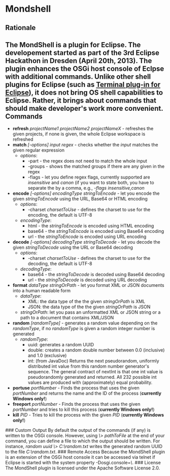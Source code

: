 Mondshell
=
Rationale
-
The MondShell is a plugin for Eclipse. The developement started as part of the 3rd Eclipse Hackathon in Dresden (April 20th, 2013). The plugin enhances the OSGi host console of Eclpse with additional commands. Unlike other shell plugins for Eclipse (such as <a href="https://code.google.com/p/elt/">Terminal plug-in for Eclipse</a>), it does not bring OS shell capabilities to Eclipse. Rather, it brings about commands that should make developer's work more convenient.
Commands
-
<ul>
<li><b>refresh</b> <i>projectName1</i> <i>projectName2</i> <i>projectNameX</i> - refreshes the given projects, if none is given, the whole Eclipse workspace is refreshed</li>
<li><b>match</b> <i>[-options]</i> <i>input</i> <i>regex</i> - checks whether the <i>input</i> matches the given regular expression
<ul><li><i>options</i>:<ul><li>-part - the regex does not need to match the whole input</li><li>-groups - shows the matched groups if there are any given in the regex</li><li>-flags - let you define regex flags, currently supported are <i>insensitive</i> and <i>canon</i> (if you want to state both, you have to separate the by a comma, e.g., <i>-flags insensitive,canon</i></li></ul></li></ul></li>
<li><b>encode</b> <i>[-options]</i> <i>encodingType</i> <i>stringToEncode</i> - let you encode the given <i>stringToEncode</i> using the URL, Base64 or HTML encoding<ul><li><i>options</i>:<ul><li>-charset <i>charsetToUse</i> - defines the charset to use for the encoding, the default is UTF-8</li></ul></li><li><i>encodingType</i>:<ul><li>html - the <i>stringToEncode</i> is encoded using HTML encoding</li><li>base64 - the <i>stringToEncode</i> is encoded using Base64 encoding</li><li>url - the <i>stringToEncode</i> is encoded using URL encoding</li></ul></li></ul></li>
<li><b>decode</b> <i>[-options]</i> <i>decodingType</i> <i>stringToDecode</i> - let you decode the given <i>stringToDecode</i> using the URL or Base64 decoding<ul><li><i>options</i>:<ul><li>-charset <i>charsetToUse</i> - defines the charset to use for the decoding, the default is UTF-8</li></ul></li><li><i>decodingType</i>:<ul><li>base64 - the <i>stringToDecode</i> is decoded using Base64 decoding</li><li>url - the <i>stringToDecode</i> is decoded using URL decoding</li></ul></li></ul></li>
<li><b>format</b> <i>dataType</i> <i>stringOrPath</i> - let you format XML or JSON documents into a human readable form<ul><li><i>dataType</i>:<ul><li>XML: the data type of the the given <i>stringOrPath</i> is XML</li><li>JSON: the data type of the the given <i>stringOrPath</i> is JSON</li></ul></li><li><i>stringOrPath</i>: let you pass an unformatted XML or JSON string or a path to a document that contains XML/JSON</li></ul></li>
<li><b>random</b> <i>[randomType]</i> - generates a random value depending on the <i>randomType</i>, if no <i>randomType</i> is given a random integer number is generated<ul><li><i>randomType</i>:<ul><li>uuid: generates a random UUID</li><li>double: creates a random double number between 0.0 (inclusive) and 1.0 (exclusive)</li><li>int: (from JavaDoc) Returns the next pseudorandom, uniformly distributed int value from this random number generator's sequence. The general contract of nextInt is that one int value is pseudorandomly generated and returned. All 232 possible int values are produced with (approximately) equal probability.</li></ul></li></ul></li>
<li><b>portuse</b> <i>portNumber</i> - Finds the process that uses the given <i>portNumber</i> and returns the name and the ID of the process (<b>currently Windows only!</b>)</li>
<li><b>freeport</b> <i>portNumber</i> - Finds the process that uses the given <i>portNumber</i> and tries to kill this process (<b>currently Windows only!</b>)</li>
<li><b>kill</b> <i>PID</i> - Tries to kill the process with the given <i>PID</i> (<b>currently Windows only!</b>)</li>
</ul>
### Custom Output
By default the output of the commands (if any) is written to the OSGi console. However, using <i>\> pathToFile</i> at the end of your command, you can define a file to which the output should be written. For instance, <i>random uuid \> C:\random.txt</i> writes the generated random UUID to the file <i>C:\random.txt</i>.
### Remote Access
Because the MondShell plugin is an extension of the OSGi host console it can be accessed via telnet if Eclipse is started with the system property -Dosgi.console=<i>\<PORT_NUMBER\></i>. 
### License
The MondShell plugin is licensed under the Apache Software License 2.0.
